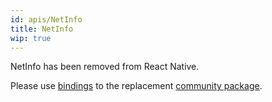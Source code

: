 ```yaml
---
id: apis/NetInfo
title: NetInfo
wip: true
---
```


NetInfo has been removed from React Native.

Please use [bindings](https://github.com/reason-react-native/netinfo) to the
replacement
[community package](https://github.com/react-native-community/react-native-netinfo).
